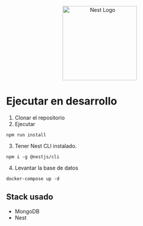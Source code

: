 <p align="center">
  <a href="http://nestjs.com/" target="blank"><img src="https://nestjs.com/img/logo-small.svg" width="200" alt="Nest Logo" /></a>
</p>

# Ejecutar en desarrollo

1. Clonar el repositorio
2. Ejecutar

```
npm run install
```

3. Tener Nest CLI instalado.

```
npm i -g @nestjs/cli
```

4. Levantar la base de datos

```
docker-compose up -d
```

## Stack usado

- MongoDB
- Nest
